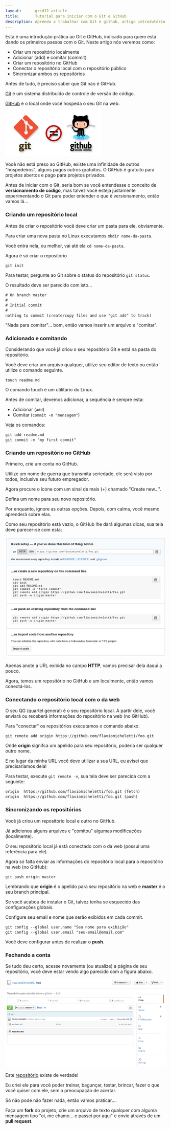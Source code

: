 ```yaml
---
layout:      grid12-article
title:       Tutorial para iniciar com o Git e GitHub
description: Aprenda a trabalhar com Git e github, artigo introdutório bastante prático e que promete reduzir a curva de aprendizado da ferramenta.
---
```


Esta é uma introdução prática ao Git e GitHub, indicado para quem está dando os primeiros passos com o Git. Neste artigo
nós veremos como:

- Criar um repositório localmente
- Adicionar (add) e comitar (commit)
- Criar um repositório no GitHub
- Conectar o repositório local com o repositório público
- Sincronizar ambos os repositórios

Antes de tudo, é preciso saber que Git não é GitHub.

[Git]( "link-externo") é um sistema distribuído de controle de versão de código.

[GitHub]( "link-externo") é o local onde você hospeda o seu Git na web. 

![Git e GitHub são coisas distintas](git-e-github.png "Git e GitHub são coisas distintas")

Você não está preso ao GitHub, existe uma infinidade de outros "hospedeiros", alguns pagos outros gratuitos. O GitHub é 
gratuíto para projetos abertos e pago para projetos privados.

Antes de iniciar com o Git, seria bom se você entendesse o conceito de __versionamento de código__, mas talvez você 
esteja justamente experimentando o Git para poder entender o que é versionamento, então vamos lá...




### Criando um repositório local

Antes de criar o repositório você deve criar um pasta para ele, obviamente.

Para criar uma nova pasta no Linux executamos `mkdir nome-da-pasta`.

Você entra nela, ou melhor, vai até ela `cd nome-da-pasta`.

Agora é só criar o repositório

    git init

Para testar, pergunte ao Git sobre o status do repositório `git status`.

O resultado deve ser parecido com isto...

    # On branch master
    #
    # Initial commit
    #
    nothing to commit (create/copy files and use "git add" to track)

"Nada para comitar"... bom, então vamos inserir um arquivo e "comitar".


### Adicionado e comitando

Considerando que você já criou o seu repositório Git e está na pasta do repositório.

Você deve criar um arquivo qualquer, utilize seu editor de texto ou então utilize o comando seguinte.

    touch readme.md

O comando touch é um utilitário do Linux.

Antes de comitar, devemos adicionar, a sequência é sempre esta:

- Adicionar (`add`)
- Comitar (`commit -m "mensagem"`)

Veja os comandos:

    git add readme.md
    git commit -m "my first commit"



### Criando um repositório no GitHub

Primeiro, crie um conta no GitHub. 

Utilize um nome de guerra que transmita seriedade, ele será visto por todos, inclusive seu futuro empregador.

Agora procure o ícone com um sinal de mais (+) chamado "Create new...".

Defina um nome para seu novo repositório.

Por enquanto, ignore as outras opções. Depois, com calma, você mesmo aprenderá sobre elas.

Como seu repositório está vazio, o GitHub lhe dará algumas dicas, sua tela deve parecer-se com esta:

![Imagem ilustrando a criação de um novo repositório no GitHub](create-new.png "Imagem ilustrando a criação de um novo repositório no GitHub")

Apenas anote a URL exibida no campo __HTTP__, vamos precisar dela daqui a pouco.

Agora, temos um repositório no GitHub e um localmente, então vamos conectá-los.



### Conectando o repositório local com o da web

O seu QG (quartel general) é o seu repositório local. A partir dele, você enviará ou receberá informações do repositório
na web (no GitHub).

Para "conectar" os repositórios executamos o comando abaixo.

    git remote add origin https://github.com/flaviomicheletti/foo.git

Onde __origin__ signifca um apelido para seu repositório, poderia ser qualquer outro nome.

E no lugar da minha URL você deve utilizar a sua URL, eu avisei que precisaríamos dela!

Para testar, execute `git remote -v`, sua tela deve ser parecida com a seguinte:

    origin	https://github.com/flaviomicheletti/foo.git (fetch)
    origin	https://github.com/flaviomicheletti/foo.git (push)



### Sincronizando os repositórios

Você já criou um repositório local e outro no GitHub.

Já adicionou alguns arquivos e "comitou" algumas modificações (localmente).

O seu repositório local já está conectado com o da web (possui uma referência para ele).

Agora só falta enviar as informações do repositório local para o repositório na web (no GitHub):

    git push origin master

Lembrando que __origin__ é o apelido para seu repositório na web e __master__ é o seu branch principal.

Se você acabou de instalar o Git, talvez tenha se esquecido das configurações globais.

Configure seu email e nome que serão exibidos em cada commit.

    git config --global user.name "Seu nome para exibição"
    git config --global user.email "seu-email@email.com"

Você deve configurar antes de realizar o  __push__.


### Fechando a conta

Se tudo deu certo, acesse novamente (ou atualize) a página de seu repositório, você deve estar vendo algo parecido
com a figura abaixo.

![Imagem ilustrando um repositório no GitHub](repo.png "Imagem ilustrando um repositório no GitHub")

Este [repositório](https://github.com/devfuria/foo "link-externo") existe de verdade!

Eu criei ele para você poder treinar, bagunçar, testar, brincar, fazer o que você quiser com ele,
sem a preocupação de acertar. 

Só não pode não fazer nada, então vamos praticar....

Faça um __fork__ do projeto, crie um arquivo de texto qualquer com alguma mensagem tipo "oi, me chamo... e passei por aqui"
e envie através de um __pull request__.